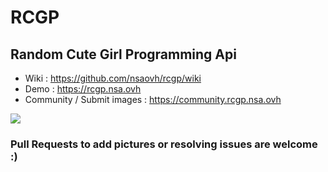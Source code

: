 # RCGP
## Random Cute Girl Programming Api

 * Wiki : https://github.com/nsaovh/rcgp/wiki
 * Demo : https://rcgp.nsa.ovh
 * Community / Submit images : https://community.rcgp.nsa.ovh

![](https://puush.tuto-craft.com/rcgp-demo-gif-2.gif)

### Pull Requests to add pictures or resolving issues are welcome :)
